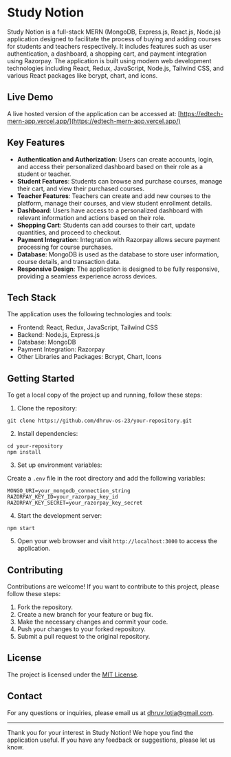 # Study Notion

Study Notion is a full-stack MERN (MongoDB, Express.js, React.js, Node.js) application designed to facilitate the process of buying and adding courses for students and teachers respectively. It includes features such as user authentication, a dashboard, a shopping cart, and payment integration using Razorpay. The application is built using modern web development technologies including React, Redux, JavaScript, Node.js, Tailwind CSS, and various React packages like bcrypt, chart, and icons.

## Live Demo

A live hosted version of the application can be accessed at: [https://edtech-mern-app.vercel.app/](https://edtech-mern-app.vercel.app/)

## Key Features

- **Authentication and Authorization**: Users can create accounts, login, and access their personalized dashboard based on their role as a student or teacher.
- **Student Features**: Students can browse and purchase courses, manage their cart, and view their purchased courses.
- **Teacher Features**: Teachers can create and add new courses to the platform, manage their courses, and view student enrollment details.
- **Dashboard**: Users have access to a personalized dashboard with relevant information and actions based on their role.
- **Shopping Cart**: Students can add courses to their cart, update quantities, and proceed to checkout.
- **Payment Integration**: Integration with Razorpay allows secure payment processing for course purchases.
- **Database**: MongoDB is used as the database to store user information, course details, and transaction data.
- **Responsive Design**: The application is designed to be fully responsive, providing a seamless experience across devices.

## Tech Stack

The application uses the following technologies and tools:

- Frontend: React, Redux, JavaScript, Tailwind CSS
- Backend: Node.js, Express.js
- Database: MongoDB
- Payment Integration: Razorpay
- Other Libraries and Packages: Bcrypt, Chart, Icons

## Getting Started

To get a local copy of the project up and running, follow these steps:

1. Clone the repository:

```shell
git clone https://github.com/dhruv-os-23/your-repository.git
```

2. Install dependencies:

```shell
cd your-repository
npm install
```

3. Set up environment variables:

Create a `.env` file in the root directory and add the following variables:

```plaintext
MONGO_URI=your_mongodb_connection_string
RAZORPAY_KEY_ID=your_razorpay_key_id
RAZORPAY_KEY_SECRET=your_razorpay_key_secret
```

4. Start the development server:

```shell
npm start
```

5. Open your web browser and visit `http://localhost:3000` to access the application.

## Contributing

Contributions are welcome! If you want to contribute to this project, please follow these steps:

1. Fork the repository.
2. Create a new branch for your feature or bug fix.
3. Make the necessary changes and commit your code.
4. Push your changes to your forked repository.
5. Submit a pull request to the original repository.

## License

The project is licensed under the [MIT License](LICENSE).

## Contact

For any questions or inquiries, please email us at [dhruv.lotia@gmail.com](mailto:dhruv.lotia@gmail.com).

---

Thank you for your interest in Study Notion! We hope you find the application useful. If you have any feedback or suggestions, please let us know.
